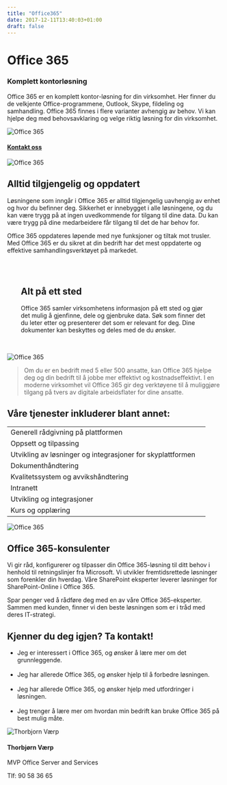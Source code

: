 ```yaml
---
title: "Office365"
date: 2017-12-11T13:40:03+01:00
draft: false
---
```

<div class="container">
    <div class="referansecase">
        <div class="row no-gutters">
            <div class="col-md-12 col-lg-6 p-4 mt-4">
                <div class="heading">
                    <h1>Office 365</h1>
                </div>
                <h3>Komplett kontorløsning</h3>
                <p>Office 365 er en komplett kontor-løsning for din virksomhet. Her finner du de velkjente Office-programmene, Outlook, Skype, fildeling og samhandling. Office 365 finnes i flere varianter avhengig av behov. Vi kan hjelpe deg med behovsavklaring og velge riktig løsning for din virksomhet.</p>
            </div>    
            <div class="col-md-12 col-lg-6"><img class="img-fluid" src="/pointtaken/img/o365.jpg" alt="Office 365" /></div>
        </div>
    </div>
</div>

<div class="container-fluid bg-white mb-4">
    <div class="row content-menu text-center mx-auto">
        <!-- <div class="col-sm-12 col-md-4"><h4 class="m-0"><a href="#om">Om Office 365</a></h4></div>
        <div class="col-sm-12 col-md-4"><h4 class="m-0"><a href="">Hvorfor oss?</a></h4></div> -->
        <div class="col-sm-12 col-md-4"><h4 class="m-0"><a href="/pointtaken/contact/">Kontakt oss</a></h4></div>
    </div>
</div>

<div class="container">
    <div class="row">
        <div class="col-md-12 content-case mt-4 mb-4">
            <div class="row no-gutters">
                <div class="col-md-12 col-lg-6"><img class="img-fluid" src="/pointtaken/img/office2.jpg" alt="Office 365" /></div>
                <div class="col-md-12 col-lg-6 p-4">
                    <div class="heading">
                        <h2>Alltid tilgjengelig og oppdatert</h2>
                    </div>
                    <p>Løsningene som inngår i Office 365 er alltid tilgjengelig uavhengig av enhet og hvor du befinner deg. 
                    Sikkerhet er innebygget i alle løsningene, og du kan være trygg på at ingen uvedkommende for tilgang til dine data. Du kan være trygg på dine medarbeidere får tilgang til det de har behov for.</p> 
                    <p>Office 365 oppdateres løpende med nye funksjoner og tiltak mot trusler. Med Office 365 er du sikret at din bedrift har det mest oppdaterte og effektive samhandlingsverktøyet på markedet.</p>
                </div>
            </div>
        </div>
        <div class="col-md-12 content-case mt-4 mb-4">
            <div class="row no-gutters">
                <div class="col-md-12 col-lg-6 p-4" style="padding:2rem">
                    <div class="heading">
                        <h2>Alt på ett sted</h2>
                    </div>
                    <p>Office 365 samler virksomhetens informasjon på ett sted og gjør det mulig å gjenfinne, dele og gjenbruke data. Søk som finner det du leter etter og presenterer det som er relevant for deg. Dine dokumenter kan beskyttes og deles med de du ønsker.</p>
                </div>            
                <div class="col-md-12 col-lg-6"><img class="img-fluid" src="/pointtaken/img/office4.jpg" alt="Office 365" /></div>
            </div>
        </div>        
    </div>
</div>

<div class="container" id="referanse">
    <div class="row">
        <div class="col-sm-12 col-md-8 mx-auto mt-5 mb-5">
            <blockquote class="blockquote text-center">
            <p class="mb-0">Om du er en bedrift med 5 eller 500 ansatte, kan Office 365 hjelpe deg og din bedrift til å jobbe mer effektivt og kostnadseffektivt. I en moderne virksomhet vil Office 365 gir deg verktøyene til å muliggjøre tilgang på tvers av digitale arbeidsflater for dine ansatte.</p>
            </blockquote>
            </div>
        </div>
    </div>
</div>


<div id="om" class="container">
    <div class="row">
        <div class="col-sm-12 col-md-8 mx-auto mt-5 mb-5">
            <div class="heading text-center">
                <h2>Våre tjenester inkluderer blant annet:</h2>
            </div>
            <table class="table mt-4">
            </thead>
            <tbody>
                <tr>
                <td>Generell rådgivning på plattformen</td>
                <td></td>
                </tr>
                <tr>
                <td>Oppsett og tilpassing</td>
                <td></td>
                </tr>
                <tr>
                <td>Utvikling av løsninger og integrasjoner for skyplattformen</td>
                <td></td>
                </tr>
                <tr>
                <td>Dokumenthåndtering</td>
                <td></td>
                </tr>
                <tr>
                <td>Kvalitetssystem og avvikshåndtering</td>
                <td></td>
                </tr>
                <tr>
                <td>Intranett</td>
                <td></td>
                </tr>
                <tr>
                <td>Utvikling og integrasjoner</td>
                <td></td>
                </tr>        
                <tr>
                <td>Kurs og opplæring </td>
                <td></td>
                </tr>                                
            </tbody>
            </table>          
            </div>
        </div>
    </div>
</div>

<div class="container">
    <div class="row">
        <div class="col-md-12 content-case mt-4 mb-4">
            <div class="row no-gutters">
                <div class="col-md-12 col-lg-6"><img class="img-fluid" src="/pointtaken/img/group/10.jpg" alt="Office 365" /></div>
                <div class="col-md-12 col-lg-6 p-4">
                    <div class="heading">
                        <h2>Office 365-konsulenter</h2>
                    </div>
                    <p>Vi gir råd, konfigurerer og tilpasser din Office 365-løsning til ditt behov i henhold til retningslinjer fra Microsoft. Vi utvikler fremtidsrettede løsninger som forenkler din hverdag. Våre SharePoint eksperter leverer løsninger for SharePoint-Online i Office 365.</p> 
                    <p>Spar penger ved å rådføre deg med en av våre Office 365-eksperter. Sammen med kunden, finner vi den beste løsningen som er i tråd med deres IT-strategi.</p>
                </div>
            </div>
        </div>
        <div class="col-md-12 content-case mt-4 mb-4">
            <div class="row no-gutters">
                <div class="col-md-12 col-lg-6 p-4">
                    <div class="heading">
                        <h2>Kjenner du deg igjen? Ta kontakt!</h2>
                    </div>
                    <ul>
                    <li>Jeg er interessert i Office 365, og ønsker å lære mer om det grunnleggende.</li>
                    <br>
                    <li>Jeg har allerede Office 365, og ønsker hjelp til å forbedre løsningen.</li>
                    <br>
                    <li>Jeg har allerede Office 365, og ønsker hjelp med utfordringer i løsningen.</li>
                    <br>
                    <li>Jeg trenger å lære mer om hvordan min bedrift kan bruke Office 365 på best mulig måte.</li>
                    </ul>
                </div>            
                <div class="col-md-12 col-lg-6">
                    <div class="card personkort p-5">
                        <img class="card-img-top img-profil" src="../img/people/thorbjorn.jpg" alt="Thorbjorn Værp">
                        <div class="card-body">
                            <h4 class="card-title">Thorbjørn Værp</h4>
                            <p class="card-subtitle mb-2"> MVP Office Server and Services</p>
                            <p class="card-text">Tlf: 90 58 36 65</p>
                        </div>
                    </div>                
                </div>
            </div>
        </div>             
    </div>
</div>